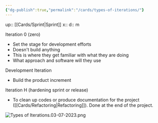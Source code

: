 ```yaml
---
{"dg-publish":true,"permalink":"/cards/types-of-iterations/"}
---
```


up:: [[Cards/Sprint\|Sprint]] 
x:: 
d:: m

Iteration 0 (zero)
- ﻿﻿Set the stage for development efforts
- ﻿Doesn't build anything
- This is where they get familiar with what they are doing
- What approach and software will they use

Development Iteration
- Build the product increment

Iteration H (hardening sprint or release)
- To clean up codes or produce documentation for the project ([[Cards/Refactoring\|Refactoring]]). Done at the end of the project. 

![Types of Iterations.03-07-2023.png](/img/user/Extras/Images/Types%20of%20Iterations.03-07-2023.png)